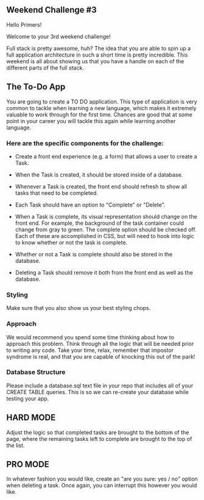 ## Weekend Challenge #3

Hello Primers!

Welcome to your 3rd weekend challenge!

Full stack is pretty awesome, huh? The idea that you are able to spin up a full application architecture in such a short time is pretty incredible. This weekend is all about showing us that you have a handle on each of the different parts of the full stack.

## The To-Do App

You are going to create a TO DO application. This type of application is very common to tackle when learning a new language, which makes it extremely valuable to work through for the first time. Chances are good that at some point in your career you will tackle this again while learning another language.

### Here are the specific components for the challenge:

* Create a front end experience (e.g. a form) that allows a user to create a Task.

* When the Task is created, it should be stored inside of a database.

* Whenever a Task is created, the front end should refresh to show all tasks that need to be completed.

* Each Task should have an option to "Complete" or "Delete".
* When a Task is complete, its visual representation should change on the front end. For example, the background of the task container could change from gray to green. The complete option should be checked off. Each of these are accomplished in CSS, but will need to hook into logic to know whether or not the task is complete.

* Whether or not a Task is complete should also be stored in the database.

* Deleting a Task should remove it both from the front end as well as the database.

### Styling

Make sure that you also show us your best styling chops.

### Approach

We would recommend you spend some time thinking about how to approach this problem. Think through all the logic that will be needed prior to writing any code. Take your time, relax, remember that impostor syndrome is real, and that you are capable of knocking this out of the park!

### Database Structure

Please include a database.sql text file in your repo that includes all of your CREATE TABLE queries. This is so we can re-create your database while testing your app.

## HARD MODE

Adjust the logic so that completed tasks are brought to the bottom of the page, where the remaining tasks left to complete are brought to the top of the list.

## PRO MODE

In whatever fashion you would like, create an "are you sure: yes / no" option when deleting a task. Once again, you can interrupt this however you would like.